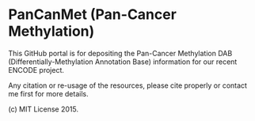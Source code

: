 # PanCanMet (Pan-Cancer Methylation)

This GitHub portal is for depositing the Pan-Cancer Methylation DAB (Differentially-Methylation Annotation Base) information for our recent ENCODE project.

Any citation or re-usage of the resources, please cite properly or contact me first for more details.

(c) MIT License 2015.
